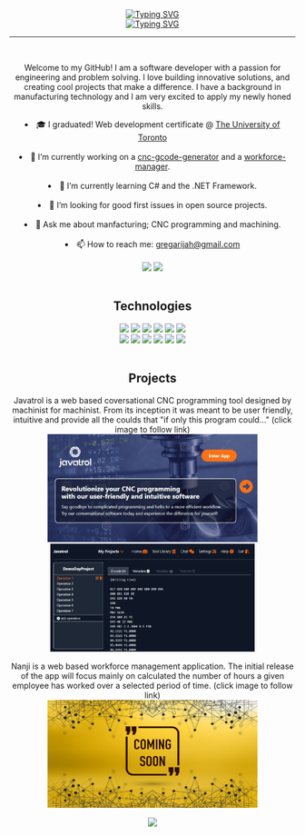 <!---
### Contribution Activity

This section will not be displayed on the GitHub overview page.
--->


<!DOCTYPE html>
<html>
<head>
  <meta charset="UTF-8">
</head>
<body>
  <header>
  <a href="https://git.io/typing-svg"><img src="https://readme-typing-svg.herokuapp.com?font=Arial&size=30&duration=1000&pause=11000&color=abd200&multiline=true&width=435&height=45&lines=Greg+Arijah" alt="Typing SVG" />
  <br>
  <img src="https://readme-typing-svg.herokuapp.com?font=Arial&duration=1000&pause=3000&color=aedf9c&multiline=false&width=435&height=30&lines=Software+Developer;Builder+of+pretty+kool+things;Toronto%2C+Canada" alt="Typing SVG" /></a>
  <hr>
  <br>
  <p>
   Welcome to my GitHub! I am a software developer with a passion for engineering and problem solving. I love building innovative solutions, and creating cool projects that make a difference. I have a background in manufacturing technology and I am very excited to apply my newly honed skills.
   </p>
  <li> 🎓 I graduated! Web development certificate @ <a href="https://bootcamp.learn.utoronto.ca/coding/"> The University of Toronto</a> </li>
  <br/><li> 🔭 I’m currently working on a <a href="https://javatrol.herokuapp.com">cnc-gcode-generator</a> and a <a href="https://github.com/gregArijah/workforce-manager">workforce-manager</a>. </li>
 <br/><li>🌱 I’m currently learning C# and the .NET Framework. </li>
 <br/><li>🤔 I’m looking for good first issues in open source projects. </li>
 <br/><li>💬 Ask me about manfacturing; CNC programming and machining. </li>
 <br/><li>📫 How to reach me: <a href="mailto:gregarijah@gmail.com">gregarijah@gmail.com</a> </li>
 <br>
<div>
  <img src="https://github-readme-stats.vercel.app/api/?username=gregArijah&count_private=true&theme=merko&showicons=true" height="190"/>
  <img src="https://github-readme-stats.vercel.app/api/top-langs/?username=gregArijah&langs_count=4&theme=merko" height="190"/>
</div>
<br>

 
  
  <h2>Technologies</h2>
  <div>
    <img src="https://img.shields.io/badge/Next-black?style=for-the-badge&logo=next.js&logoColor=white">
    <img src="https://img.shields.io/badge/react-%2320232a.svg?style=for-the-badge&logo=react&logoColor=%2361DAFB">
    <img src="https://img.shields.io/badge/javascript-%23323330.svg?style=for-the-badge&logo=javascript&logoColor=%23F7DF1E">    
    <img src="https://img.shields.io/badge/tailwindcss-%2338B2AC.svg?style=for-the-badge&logo=tailwind-css&logoColor=white">
    <img src="https://img.shields.io/badge/git-%23F05033.svg?style=for-the-badge&logo=git&logoColor=white">
    <img src="https://img.shields.io/badge/github-%23121011.svg?style=for-the-badge&logo=github&logoColor=white"> <br>
    <img src="https://img.shields.io/badge/-GraphQL-E10098?style=for-the-badge&logo=graphql&logoColor=white">
    <img src="https://img.shields.io/badge/mysql-%2300f.svg?style=for-the-badge&logo=mysql&logoColor=white">
    <img src="https://img.shields.io/badge/MongoDB-%234ea94b.svg?style=for-the-badge&logo=mongodb&logoColor=white">
    <img src="https://img.shields.io/badge/express.js-%23404d59.svg?style=for-the-badge&logo=express&logoColor=%2361DAFB">
    <img src="https://img.shields.io/badge/node.js-6DA55F?style=for-the-badge&logo=node.js&logoColor=white">
    <img src="https://img.shields.io/badge/chatGPT-74aa9c?style=for-the-badge&logo=openai&logoColor=white">
  </div>
  <br>
  <h2>Projects</h2>
  <div>
    <p>Javatrol is a web based coversational CNC programming tool designed by machinist for machinist. From its inception it was meant to be user friendly, intuitive and provide all the coulds that "if only this program could..." (click image to follow link)
      <br>
      <a href="https://javatrol.herokuapp.com"><img src="./img/javatrol_image.jpeg" height="190"></a>
      <span> </span> 
      <a href="https://javatrol.herokuapp.com"><img src="./img/javatrol_image2.jpeg" height="190"></a>
    </p>
    <p> Nanji is a web based workforce management application. The initial release of the app will focus mainly on calculated the number of hours a given employee has worked over a selected period of time. (click image to follow link)
      <br>
      <a href="https://github.com/gregArijah/workforce-manager"><img src="./img/coming_soon.png" height="190" width="370"></a>
    </p>
  </div>
  <img src="https://github-profile-summary-cards.vercel.app/api/cards/profile-details?username=gregArijah&theme=merko" height="190"/>
</body>
</html>
